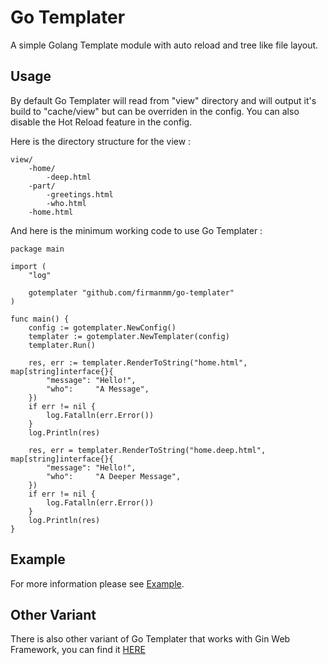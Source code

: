 # Go Templater
A simple Golang Template module with auto reload and tree like file layout.

## Usage
By default Go Templater will read from "view" directory and will output it's build to "cache/view" but can be overriden in the config. You can also disable the Hot Reload feature in the config.

Here is the directory structure for the view : 
```
view/
    -home/
        -deep.html
    -part/
        -greetings.html
        -who.html
    -home.html
```
And here is the minimum working code to use Go Templater :
```
package main

import (
	"log"

	gotemplater "github.com/firmanmm/go-templater"
)

func main() {
	config := gotemplater.NewConfig()
	templater := gotemplater.NewTemplater(config)
	templater.Run()

	res, err := templater.RenderToString("home.html", map[string]interface{}{
		"message": "Hello!",
		"who":     "A Message",
	})
	if err != nil {
		log.Fatalln(err.Error())
	}
	log.Println(res)

	res, err = templater.RenderToString("home.deep.html", map[string]interface{}{
		"message": "Hello!",
		"who":     "A Deeper Message",
	})
	if err != nil {
		log.Fatalln(err.Error())
	}
	log.Println(res)
}
```

## Example
For more information please see [Example](example).

## Other Variant
There is also other variant of Go Templater that works with Gin Web Framework, you can find it [HERE](https://github.com/firmanmm/gin-templater)